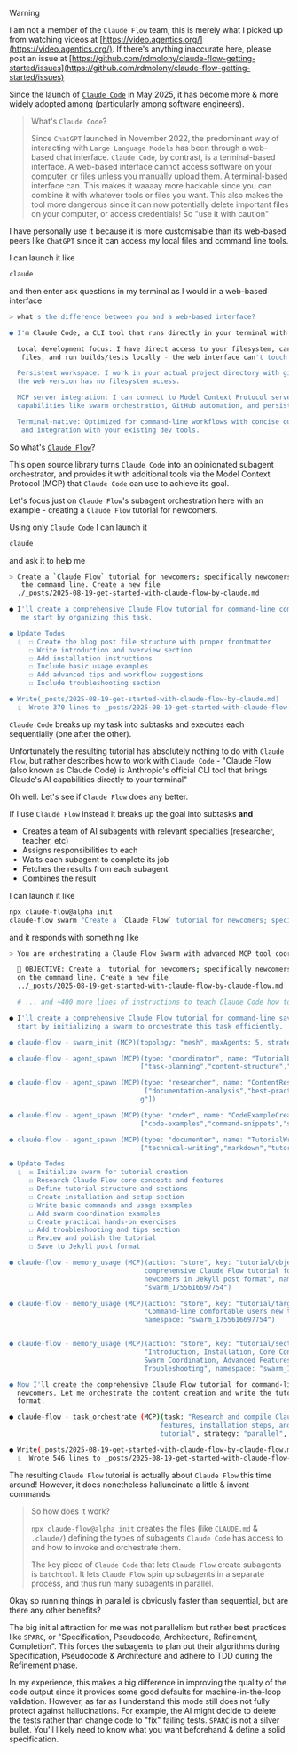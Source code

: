 > [!WARNING]
> I am not a member of the `Claude Flow` team, this is merely what I picked up from watching videos at [https://video.agentics.org/](https://video.agentics.org/). If there's anything inaccurate here, please post an issue at [https://github.com/rdmolony/claude-flow-getting-started/issues](https://github.com/rdmolony/claude-flow-getting-started/issues)
 
Since the launch of [`Claude Code`](https://docs.anthropic.com/en/docs/claude-code/overview) in May 2025, it has become more & more widely adopted among (particularly among software engineers).

> What's `Claude Code`? 
>
> Since `ChatGPT` launched in November 2022, the predominant way of interacting with `Large Language Models` has been through a web-based chat interface. `Claude Code`, by contrast, is a terminal-based interface. A web-based interface cannot access software on your computer, or files unless you manually upload them. A terminal-based interface can. This makes it waaaay more hackable since you can combine it with whatever tools or files you want. This also makes the tool more dangerous since it can now potentially delete important files on your computer, or access credentials! So "use it with caution"

I have personally use it because it is more customisable than its web-based peers like `ChatGPT` since it can access my local files and command line tools.

I can launch it like

```sh
claude
```

and then enter ask questions in my terminal as I would in a web-based interface

```sh
> what's the difference between you and a web-based interface?

● I'm Claude Code, a CLI tool that runs directly in your terminal with several key advantages:

  Local development focus: I have direct access to your filesystem, can execute commands, edit
   files, and run builds/tests locally - the web interface can't touch your machine.

  Persistent workspace: I work in your actual project directory with git integration, while
  the web version has no filesystem access.

  MCP server integration: I can connect to Model Context Protocol servers for extended
  capabilities like swarm orchestration, GitHub automation, and persistent memory.

  Terminal-native: Optimized for command-line workflows with concise output, batch operations,
   and integration with your existing dev tools.
```

So what's [`Claude Flow`](https://github.com/ruvnet/claude-flow)?

This open source library turns `Claude Code` into an opinionated subagent orchestrator, and provides it with additional tools via the Model Context Protocol (MCP) that `Claude Code` can use to achieve its goal.

Let's focus just on `Claude Flow`'s subagent orchestration here with an example - creating a `Claude Flow` tutorial for newcomers.

Using only `Claude Code` I can launch it

```sh
claude
```

and ask it to help me

```sh
> Create a `Claude Flow` tutorial for newcomers; specifically newcomers who are comfortable on
   the command line. Create a new file
  ./_posts/2025-08-19-get-started-with-claude-flow-by-claude.md

● I'll create a comprehensive Claude Flow tutorial for command-line comfortable newcomers. Let
   me start by organizing this task.

● Update Todos
  ⎿  ☐ Create the blog post file structure with proper frontmatter
     ☐ Write introduction and overview section
     ☐ Add installation instructions
     ☐ Include basic usage examples
     ☐ Add advanced tips and workflow suggestions
     ☐ Include troubleshooting section

● Write(_posts/2025-08-19-get-started-with-claude-flow-by-claude.md)
  ⎿  Wrote 370 lines to _posts/2025-08-19-get-started-with-claude-flow-by-claude.md
```

`Claude Code` breaks up my task into subtasks and executes each sequentially (one after the other).

Unfortunately the resulting tutorial has absolutely nothing to do with `Claude Flow`, but rather describes how to work with `Claude Code` - "Claude Flow (also known as Claude Code) is Anthropic's official CLI tool that brings Claude's AI capabilities directly to your terminal"

Oh well. Let's see if `Claude Flow` does any better.

If I use `Claude Flow` instead it breaks up the goal into subtasks **and** 

- Creates a team of AI subagents with relevant specialties (researcher, teacher, etc)
- Assigns responsibilities to each
- Waits each subagent to complete its job
- Fetches the results from each subagent
- Combines the result

I can launch it like

```sh
npx claude-flow@alpha init
claude-flow swarm "Create a `Claude Flow` tutorial for newcomers; specifically newcomers who are comfortable on the command line. Create a new file ../_posts/2025-08-19-get-started-with-claude-flow-by-claude-flow.md"
```

and it responds with something like

```sh
> You are orchestrating a Claude Flow Swarm with advanced MCP tool coordination.

  🎯 OBJECTIVE: Create a  tutorial for newcomers; specifically newcomers who are comfortable
  on the command line. Create a new file
  ../_posts/2025-08-19-get-started-with-claude-flow-by-claude-flow.md

  # ... and ~400 more lines of instructions to teach Claude Code how to orchestrate subagents

● I'll create a comprehensive Claude Flow tutorial for command-line savvy newcomers. Let me
  start by initializing a swarm to orchestrate this task efficiently.

● claude-flow - swarm_init (MCP)(topology: "mesh", maxAgents: 5, strategy: "adaptive")

● claude-flow - agent_spawn (MCP)(type: "coordinator", name: "TutorialLead", capabilities:
                                 ["task-planning","content-structure","quality-control"])

● claude-flow - agent_spawn (MCP)(type: "researcher", name: "ContentResearcher", capabilities:
                                  ["documentation-analysis","best-practices","example-gatherin
                                 g"])

● claude-flow - agent_spawn (MCP)(type: "coder", name: "CodeExampleCreator", capabilities:
                                 ["code-examples","command-snippets","script-generation"])

● claude-flow - agent_spawn (MCP)(type: "documenter", name: "TutorialWriter", capabilities:
                                 ["technical-writing","markdown","tutorial-structure"])

● Update Todos
  ⎿  ☒ Initialize swarm for tutorial creation
     ☐ Research Claude Flow core concepts and features
     ☐ Define tutorial structure and sections
     ☐ Create installation and setup section
     ☐ Write basic commands and usage examples
     ☐ Add swarm coordination examples
     ☐ Create practical hands-on exercises
     ☐ Add troubleshooting and tips section
     ☐ Review and polish the tutorial
     ☐ Save to Jekyll post format

● claude-flow - memory_usage (MCP)(action: "store", key: "tutorial/objective", value: "Create
                                  comprehensive Claude Flow tutorial for CLI-comfortable
                                  newcomers in Jekyll post format", namespace:
                                  "swarm_1755616697754")

● claude-flow - memory_usage (MCP)(action: "store", key: "tutorial/target_audience", value:
                                  "Command-line comfortable users new to Claude Flow",
                                  namespace: "swarm_1755616697754")


● claude-flow - memory_usage (MCP)(action: "store", key: "tutorial/sections", value:
                                  "Introduction, Installation, Core Concepts, Basic Usage,
                                  Swarm Coordination, Advanced Features, Practical Examples,
                                  Troubleshooting", namespace: "swarm_1755616697754")

● Now I'll create the comprehensive Claude Flow tutorial for command-line comfortable
  newcomers. Let me orchestrate the content creation and write the tutorial in Jekyll post
  format.

● claude-flow - task_orchestrate (MCP)(task: "Research and compile Claude Flow core concepts,
                                      features, installation steps, and best practices for
                                      tutorial", strategy: "parallel", priority: "high")

● Write(_posts/2025-08-19-get-started-with-claude-flow-by-claude-flow.md)
  ⎿  Wrote 546 lines to _posts/2025-08-19-get-started-with-claude-flow-by-claude-flow.md
```

The resulting `Claude Flow` tutorial is actually about `Claude Flow` this time around! However, it does nonetheless halluncinate a little & invent commands.

> So how does it work?
>
> `npx claude-flow@alpha init` creates the files (like `CLAUDE.md` & `.claude/`) defining the types of subagents `Claude Code` has access to and how to invoke and orchestrate them.
> 
> The key piece of `Claude Code` that lets `Claude Flow` create subagents is `batchtool`. It lets `Claude Flow` spin up subagents in a separate process, and thus run many subagents in parallel.

Okay so running things in parallel is obviously faster than sequential, but are there any other benefits?

The big initial attraction for me was not parallelism but rather best practices like `SPARC`, or "Specification, Pseudocode, Architecture, Refinement, Completion". This forces the subagents to plan out their algorithms during Specification, Pseudocode & Architecture and adhere to TDD during the Refinement phase. 

In my experience, this makes a big difference in improving the quality of the code output since it provides some good defaults for machine-in-the-loop validation. However, as far as I understand this mode still does not fully protect against hallucinations. For example, the AI might decide to delete the tests rather than change code to "fix" failing tests. `SPARC` is not a silver bullet. You'll likely need to know what you want beforehand & define a solid specification. 
